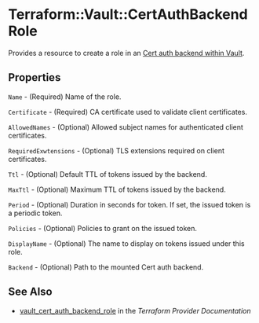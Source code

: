 # Terraform::Vault::CertAuthBackendRole

Provides a resource to create a role in an [Cert auth backend within Vault](https://www.vaultproject.io/docs/auth/cert.html).

## Properties

`Name` - (Required) Name of the role.

`Certificate` - (Required) CA certificate used to validate client certificates.

`AllowedNames` - (Optional) Allowed subject names for authenticated client certificates.

`RequiredExwtensions` - (Optional) TLS extensions required on client certificates.

`Ttl` - (Optional) Default TTL of tokens issued by the backend.

`MaxTtl` - (Optional) Maximum TTL of tokens issued by the backend.

`Period` - (Optional) Duration in seconds for token.  If set, the issued token is a periodic token.

`Policies` - (Optional) Policies to grant on the issued token.

`DisplayName` - (Optional) The name to display on tokens issued under this role.

`Backend` - (Optional) Path to the mounted Cert auth backend.


## See Also

* [vault_cert_auth_backend_role](https://www.terraform.io/docs/providers/vault/r/cert_auth_backend_role.html) in the _Terraform Provider Documentation_